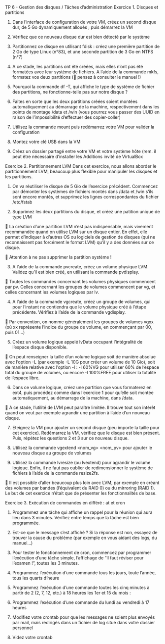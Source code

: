TP 6 - Gestion des disques / Tâches d’administration
Exercice 1. Disques et partitions
1. Dans l’interface de configuration de votre VM, créez un second disque dur, de 5 Go dynamiquement alloués ; puis démarrez la VM

2. Vérifiez que ce nouveau disque dur est bien détecté par le système

3. Partitionnez ce disque en utilisant fdisk : créez une première partition de 2 Go de type Linux (n°83), et une seconde partition de 3 Go en NTFS (n°7)

4. A ce stade, les partitions ont été créées, mais elles n’ont pas été formatées avec leur système de fichiers. A l’aide de la commande mkfs, formatez vos deux partitions ( pensez à consulter le manuel !)

5. Pourquoi la commande df -T, qui affiche le type de système de fichier des partitions, ne fonctionne-telle pas sur notre disque ?

6. Faites en sorte que les deux partitions créées soient montées automatiquement au démarrage de la machine, respectivement dans les points de montage /data et /win (vous pourrez vous passer des UUID en raison de l’impossibilité d’effectuer des copier-coller)

7. Utilisez la commande mount puis redémarrez votre VM pour valider la configuration

8. Montez votre clé USB dans la VM

9. Créez un dossier partagé entre votre VM et votre système hôte (rem. il peut être nécessaire d’installer les Additions invité de VirtualBox

Exercice 2. Partitionnement LVM
Dans cet exercice, nous allons aborder le partitionnement LVM, beaucoup plus flexible pour manipuler les disques et les partitions.

1. On va réutiliser le disque de 5 Gio de l’exercice précédent. Commencez par démonter les systèmes de fichiers montés dans /data et /win s’ils sont encore montés, et supprimez les lignes correspondantes du fichier /etc/fstab

2. Supprimez les deux partitions du disque, et créez une patition unique de type LVM

 La création d’une partition LVM n’est pas indispensable, mais vivement recommandée quand on utilise LVM sur un disque entier. En effet, elle permet d’indiquer à d’autres OS ou logiciels de gestion de disques (qui ne reconnaissent pas forcément le format LVM) qu’il y a des données sur ce disque.

 Attention à ne pas supprimer la partition système !

3. A l’aide de la commande pvcreate, créez un volume physique LVM. Validez qu’il est bien créé, en utilisant la commande pvdisplay.

 Toutes les commandes concernant les volumes physiques commencent par pv. Celles concernant les groupes de volumes commencent par vg, et celles concernant les volumes logiques par lv.

4. A l’aide de la commande vgcreate, créez un groupe de volumes, qui pour l’instant ne contiendra que le volume physique créé à l’étape précédente. Vérifiez à l’aide de la commande vgdisplay.

 Par convention, on nomme généralement les groupes de volumes vgxx (où xx représente l’indice du groupe de volume, en commençant par 00, puis 01...)

5. Créez un volume logique appelé lvData occupant l’intégralité de l’espace disque disponible.

 On peut renseigner la taille d’un volume logique soit de manière absolue avec l’option -L (par exemple -L 10G pour créer un volume de 10 Gio), soit de manière relative avec l’option -l : -l 60%VG pour utiliser 60% de l’espace total du groupe de volumes, ou encore -l 100%FREE pour utiliser la totalité de l’espace libre.

6. Dans ce volume logique, créez une partition que vous formaterez en ext4, puis procédez comme dans l’exercice 1 pour qu’elle soit montée automatiquement, au démarrage de la machine, dans /data.

 A ce stade, l’utilité de LVM peut paraître limitée. Il trouve tout son intérêt quand on veut par exemple agrandir une partition à l’aide d’un nouveau disque.

7. Eteignez la VM pour ajouter un second disque (peu importe la taille pour cet exercice). Redémarrez la VM, vérifiez que le disque est bien présent. Puis, répétez les questions 2 et 3 sur ce nouveau disque.

8. Utilisez la commande vgextend <nom_vg> <nom_pv> pour ajouter le nouveau disque au groupe de volumes

9. Utilisez la commande lvresize (ou lvextend) pour agrandir le volume logique. Enfin, il ne faut pas oublier de redimensionner le système de fichiers à l’aide de la commande resize2fs.

 Il est possible d’aller beaucoup plus loin avec LVM, par exemple en créant des volumes par bandes (l’équivalent du RAID 0) ou du mirroring (RAID 1). Le but de cet exercice n’était que de présenter les fonctionnalités de base.

Exercice 3. Exécution de commandes en différé : at et cron
1. Programmez une tâche qui affiche un rappel pour la réunion qui aura lieu dans 3 minutes. Vérifiez entre temps que la tâche est bien programmée.

2. Est-ce que le message s’est affiché ? Si la réponse est non, essayez de trouver la cause du problème (par exemple en vous aidant des logs, du manuel...)

3. Pour tester le fonctionnement de cron, commencez par programmer l’exécution d’une tâche simple, l’affichage de “Il faut réviser pour l’examen !”, toutes les 3 minutes.

4. Programmez l’exécution d’une commande tous les jours, toute l’année, tous les quarts d’heure

5. Programmez l’exécution d’une commande toutes les cinq minutes à partir de 2 (2, 7, 12, etc.) à 18 heures les 1er et 15 du mois :

6. Programmez l’exécution d’une commande du lundi au vendredi à 17 heures

7. Modifiez votre crontab pour que les messages ne soient plus envoyés par mail, mais redirigés dans un fichier de log situé dans votre dossier personnel

8. Videz votre crontab
